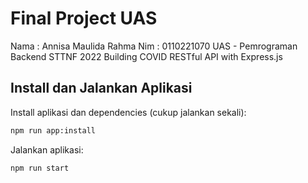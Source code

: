 # Final Project UAS

Nama : Annisa Maulida Rahma
Nim : 0110221070
UAS - Pemrograman Backend STTNF 2022
Building COVID RESTful API with Express.js

## Install dan Jalankan Aplikasi

Install aplikasi dan dependencies (cukup jalankan sekali):

```bash
npm run app:install
```

Jalankan aplikasi:

```bash
npm run start
```
